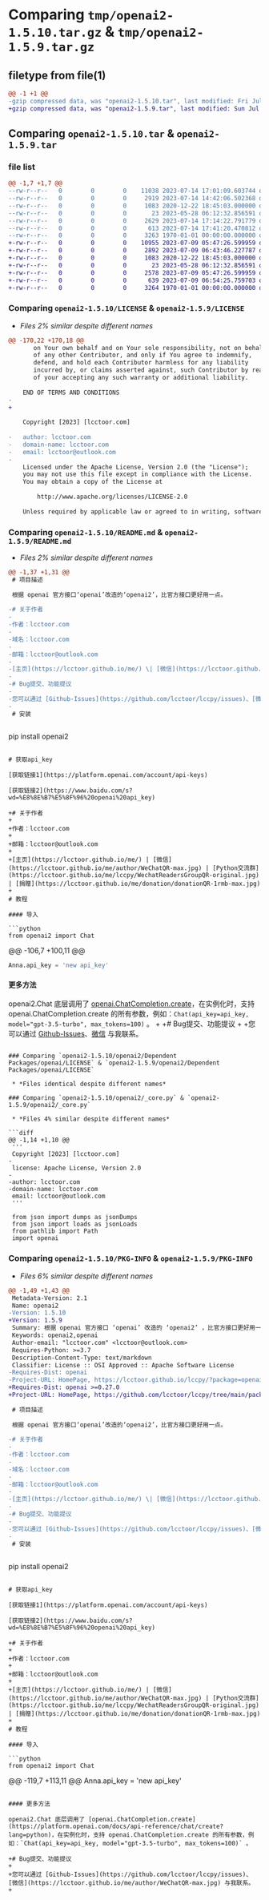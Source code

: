 # Comparing `tmp/openai2-1.5.10.tar.gz` & `tmp/openai2-1.5.9.tar.gz`

## filetype from file(1)

```diff
@@ -1 +1 @@
-gzip compressed data, was "openai2-1.5.10.tar", last modified: Fri Jul 14 17:41:20 2023, max compression
+gzip compressed data, was "openai2-1.5.9.tar", last modified: Sun Jul  9 06:54:30 2023, max compression
```

## Comparing `openai2-1.5.10.tar` & `openai2-1.5.9.tar`

### file list

```diff
@@ -1,7 +1,7 @@
--rw-r--r--   0        0        0    11038 2023-07-14 17:01:09.603744 openai2-1.5.10/LICENSE
--rw-r--r--   0        0        0     2919 2023-07-14 14:42:06.502368 openai2-1.5.10/README.md
--rw-r--r--   0        0        0     1083 2020-12-22 18:45:03.000000 openai2-1.5.10/openai2/Dependent Packages/openai/LICENSE
--rw-r--r--   0        0        0       23 2023-05-28 06:12:32.856591 openai2-1.5.10/openai2/__init__.py
--rw-r--r--   0        0        0     2629 2023-07-14 17:14:22.791779 openai2-1.5.10/openai2/_core.py
--rw-r--r--   0        0        0      613 2023-07-14 17:41:20.470812 openai2-1.5.10/pyproject.toml
--rw-r--r--   0        0        0     3263 1970-01-01 00:00:00.000000 openai2-1.5.10/PKG-INFO
+-rw-r--r--   0        0        0    10955 2023-07-09 05:47:26.599959 openai2-1.5.9/LICENSE
+-rw-r--r--   0        0        0     2892 2023-07-09 06:43:46.227787 openai2-1.5.9/README.md
+-rw-r--r--   0        0        0     1083 2020-12-22 18:45:03.000000 openai2-1.5.9/openai2/Dependent Packages/openai/LICENSE
+-rw-r--r--   0        0        0       23 2023-05-28 06:12:32.856591 openai2-1.5.9/openai2/__init__.py
+-rw-r--r--   0        0        0     2578 2023-07-09 05:47:26.599959 openai2-1.5.9/openai2/_core.py
+-rw-r--r--   0        0        0      639 2023-07-09 06:54:25.759703 openai2-1.5.9/pyproject.toml
+-rw-r--r--   0        0        0     3264 1970-01-01 00:00:00.000000 openai2-1.5.9/PKG-INFO
```

### Comparing `openai2-1.5.10/LICENSE` & `openai2-1.5.9/LICENSE`

 * *Files 2% similar despite different names*

```diff
@@ -170,22 +170,18 @@
       on Your own behalf and on Your sole responsibility, not on behalf
       of any other Contributor, and only if You agree to indemnify,
       defend, and hold each Contributor harmless for any liability
       incurred by, or claims asserted against, such Contributor by reason
       of your accepting any such warranty or additional liability.
 
    END OF TERMS AND CONDITIONS
-
+   
 
    Copyright [2023] [lcctoor.com]
 
-   author: lcctoor.com
-   domain-name: lcctoor.com
-   email: lcctoor@outlook.com
-
    Licensed under the Apache License, Version 2.0 (the "License");
    you may not use this file except in compliance with the License.
    You may obtain a copy of the License at
 
        http://www.apache.org/licenses/LICENSE-2.0
 
    Unless required by applicable law or agreed to in writing, software
```

### Comparing `openai2-1.5.10/README.md` & `openai2-1.5.9/README.md`

 * *Files 2% similar despite different names*

```diff
@@ -1,37 +1,31 @@
 # 项目描述
 
 根据 openai 官方接口‘openai’改造的‘openai2’，比官方接口更好用一点。
 
-# 关于作者
-
-作者：lcctoor.com
-
-域名：lcctoor.com
-
-邮箱：lcctoor@outlook.com
-
-[主页](https://lcctoor.github.io/me/) \| [微信](https://lcctoor.github.io/me/author/WeChatQR-max.jpg) \| [Python交流群](https://lcctoor.github.io/me/lccpy/WechatReadersGroupQR-original.jpg) \| [捐赠](https://lcctoor.github.io/me/donation/donationQR-1rmb-max.jpg)
-
-# Bug提交、功能提议
-
-您可以通过 [Github-Issues](https://github.com/lcctoor/lccpy/issues)、[微信](https://lcctoor.github.io/me/author/WeChatQR-max.jpg) 与我联系。
-
 # 安装
 
 ```
 pip install openai2
 ```
 
 # 获取api_key
 
 [获取链接1](https://platform.openai.com/account/api-keys)
 
 [获取链接2](https://www.baidu.com/s?wd=%E8%8E%B7%E5%8F%96%20openai%20api_key)
 
+# 关于作者
+
+作者：lcctoor.com
+
+邮箱：lcctoor@outlook.com
+
+[主页](https://lcctoor.github.io/me/) | [微信](https://lcctoor.github.io/me/author/WeChatQR-max.jpg) | [Python交流群](https://lcctoor.github.io/me/lccpy/WechatReadersGroupQR-original.jpg) | [捐赠](https://lcctoor.github.io/me/donation/donationQR-1rmb-max.jpg)
+
 # 教程
 
 #### 导入
 
 ```python
 from openai2 import Chat
 ```
@@ -106,7 +100,11 @@
 ```python
 Anna.api_key = 'new api_key'
 ```
 
 #### 更多方法
 
 openai2.Chat 底层调用了 [openai.ChatCompletion.create](https://platform.openai.com/docs/api-reference/chat/create?lang=python)，在实例化时，支持 openai.ChatCompletion.create 的所有参数，例如：`Chat(api_key=api_key, model="gpt-3.5-turbo", max_tokens=100)` 。
+
+# Bug提交、功能提议
+
+您可以通过 [Github-Issues](https://github.com/lcctoor/lccpy/issues)、[微信](https://lcctoor.github.io/me/author/WeChatQR-max.jpg) 与我联系。
```

### Comparing `openai2-1.5.10/openai2/Dependent Packages/openai/LICENSE` & `openai2-1.5.9/openai2/Dependent Packages/openai/LICENSE`

 * *Files identical despite different names*

### Comparing `openai2-1.5.10/openai2/_core.py` & `openai2-1.5.9/openai2/_core.py`

 * *Files 4% similar despite different names*

```diff
@@ -1,14 +1,10 @@
 '''
 Copyright [2023] [lcctoor.com]
-
 license: Apache License, Version 2.0
-
-author: lcctoor.com
-domain-name: lcctoor.com
 email: lcctoor@outlook.com
 '''
 
 from json import dumps as jsonDumps
 from json import loads as jsonLoads
 from pathlib import Path
 import openai
```

### Comparing `openai2-1.5.10/PKG-INFO` & `openai2-1.5.9/PKG-INFO`

 * *Files 6% similar despite different names*

```diff
@@ -1,49 +1,43 @@
 Metadata-Version: 2.1
 Name: openai2
-Version: 1.5.10
+Version: 1.5.9
 Summary: 根据 openai 官方接口 ‘openai’ 改造的 ‘openai2’ ，比官方接口更好用一点
 Keywords: openai2,openai
 Author-email: "lcctoor.com" <lcctoor@outlook.com>
 Requires-Python: >=3.7
 Description-Content-Type: text/markdown
 Classifier: License :: OSI Approved :: Apache Software License
-Requires-Dist: openai
-Project-URL: HomePage, https://lcctoor.github.io/lccpy/?package=openai2
+Requires-Dist: openai >=0.27.0
+Project-URL: HomePage, https://github.com/lcctoor/lccpy/tree/main/packages/openai2#readme
 
 # 项目描述
 
 根据 openai 官方接口‘openai’改造的‘openai2’，比官方接口更好用一点。
 
-# 关于作者
-
-作者：lcctoor.com
-
-域名：lcctoor.com
-
-邮箱：lcctoor@outlook.com
-
-[主页](https://lcctoor.github.io/me/) \| [微信](https://lcctoor.github.io/me/author/WeChatQR-max.jpg) \| [Python交流群](https://lcctoor.github.io/me/lccpy/WechatReadersGroupQR-original.jpg) \| [捐赠](https://lcctoor.github.io/me/donation/donationQR-1rmb-max.jpg)
-
-# Bug提交、功能提议
-
-您可以通过 [Github-Issues](https://github.com/lcctoor/lccpy/issues)、[微信](https://lcctoor.github.io/me/author/WeChatQR-max.jpg) 与我联系。
-
 # 安装
 
 ```
 pip install openai2
 ```
 
 # 获取api_key
 
 [获取链接1](https://platform.openai.com/account/api-keys)
 
 [获取链接2](https://www.baidu.com/s?wd=%E8%8E%B7%E5%8F%96%20openai%20api_key)
 
+# 关于作者
+
+作者：lcctoor.com
+
+邮箱：lcctoor@outlook.com
+
+[主页](https://lcctoor.github.io/me/) | [微信](https://lcctoor.github.io/me/author/WeChatQR-max.jpg) | [Python交流群](https://lcctoor.github.io/me/lccpy/WechatReadersGroupQR-original.jpg) | [捐赠](https://lcctoor.github.io/me/donation/donationQR-1rmb-max.jpg)
+
 # 教程
 
 #### 导入
 
 ```python
 from openai2 import Chat
 ```
@@ -119,7 +113,11 @@
 Anna.api_key = 'new api_key'
 ```
 
 #### 更多方法
 
 openai2.Chat 底层调用了 [openai.ChatCompletion.create](https://platform.openai.com/docs/api-reference/chat/create?lang=python)，在实例化时，支持 openai.ChatCompletion.create 的所有参数，例如：`Chat(api_key=api_key, model="gpt-3.5-turbo", max_tokens=100)` 。
 
+# Bug提交、功能提议
+
+您可以通过 [Github-Issues](https://github.com/lcctoor/lccpy/issues)、[微信](https://lcctoor.github.io/me/author/WeChatQR-max.jpg) 与我联系。
+
```

